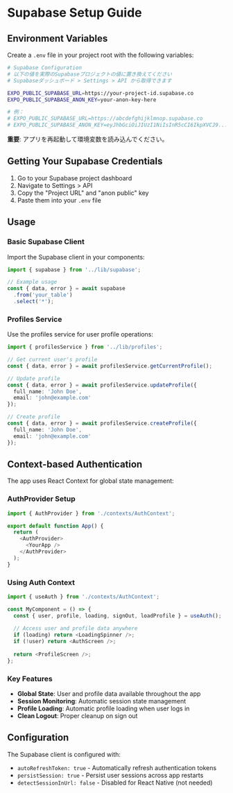 # Supabase Setup Guide

## Environment Variables

Create a `.env` file in your project root with the following variables:

```bash
# Supabase Configuration
# 以下の値を実際のSupabaseプロジェクトの値に置き換えてください
# Supabaseダッシュボード > Settings > API から取得できます

EXPO_PUBLIC_SUPABASE_URL=https://your-project-id.supabase.co
EXPO_PUBLIC_SUPABASE_ANON_KEY=your-anon-key-here

# 例：
# EXPO_PUBLIC_SUPABASE_URL=https://abcdefghijklmnop.supabase.co
# EXPO_PUBLIC_SUPABASE_ANON_KEY=eyJhbGciOiJIUzI1NiIsInR5cCI6IkpXVCJ9...
```

**重要**: アプリを再起動して環境変数を読み込んでください。

## Getting Your Supabase Credentials

1. Go to your Supabase project dashboard
2. Navigate to Settings > API
3. Copy the "Project URL" and "anon public" key
4. Paste them into your `.env` file

## Usage

### Basic Supabase Client
Import the Supabase client in your components:

```typescript
import { supabase } from '../lib/supabase';

// Example usage
const { data, error } = await supabase
  .from('your_table')
  .select('*');
```

### Profiles Service
Use the profiles service for user profile operations:

```typescript
import { profilesService } from '../lib/profiles';

// Get current user's profile
const { data, error } = await profilesService.getCurrentProfile();

// Update profile
const { data, error } = await profilesService.updateProfile({
  full_name: 'John Doe',
  email: 'john@example.com'
});

// Create profile
const { data, error } = await profilesService.createProfile({
  full_name: 'John Doe',
  email: 'john@example.com'
});
```

## Context-based Authentication

The app uses React Context for global state management:

### AuthProvider Setup
```typescript
import { AuthProvider } from './contexts/AuthContext';

export default function App() {
  return (
    <AuthProvider>
      <YourApp />
    </AuthProvider>
  );
}
```

### Using Auth Context
```typescript
import { useAuth } from './contexts/AuthContext';

const MyComponent = () => {
  const { user, profile, loading, signOut, loadProfile } = useAuth();
  
  // Access user and profile data anywhere
  if (loading) return <LoadingSpinner />;
  if (!user) return <AuthScreen />;
  
  return <ProfileScreen />;
};
```

### Key Features
- **Global State**: User and profile data available throughout the app
- **Session Monitoring**: Automatic session state management
- **Profile Loading**: Automatic profile loading when user logs in
- **Clean Logout**: Proper cleanup on sign out

## Configuration

The Supabase client is configured with:
- `autoRefreshToken: true` - Automatically refresh authentication tokens
- `persistSession: true` - Persist user sessions across app restarts
- `detectSessionInUrl: false` - Disabled for React Native (not needed) 